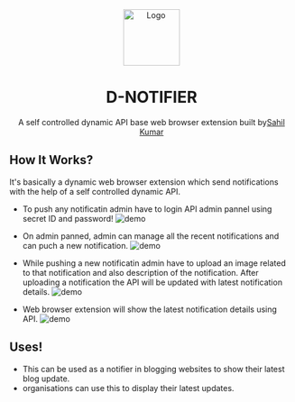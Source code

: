 <div align="center">
  <img alt="Logo" src="https://cdn.discordapp.com/attachments/864941867220074497/928260791856160828/logo.png" width="100" />
</div>
<h1 align="center">
  D-NOTIFIER
</h1>
<p align="center">A self controlled dynamic API base web browser extension</a> built by<a href="https://mrsahil.in/" target="_blank">Sahil Kumar</a>
</p>

## How It Works?
It's basically a dynamic web browser extension which send notifications with the help of a self controlled dynamic API.

- To push any notificatin admin have to login API admin pannel using secret ID and password!
![demo](https://cdn.discordapp.com/attachments/864941867220074497/928260852568690688/api-admin-pannel.jpg)

- On admin panned, admin can manage all the recent notifications and can puch a new notification.
![demo](https://cdn.discordapp.com/attachments/864941867220074497/928260852291883078/admin-pannel.jpg)

- While pushing a new notificatin admin have to upload an image related to that notification and also description of the notification. After uploading a notification the API will be updated with latest notification details.
![demo](https://cdn.discordapp.com/attachments/864941867220074497/928260851918569502/add-notification.jpg)

- Web browser extension will show the latest notification details using API.
![demo](https://cdn.discordapp.com/attachments/864941867220074497/928260852811964466/extension.jpg)

## Uses!
- This can be used as a notifier in blogging websites to show their latest blog update.
- organisations can use this to display their latest updates.